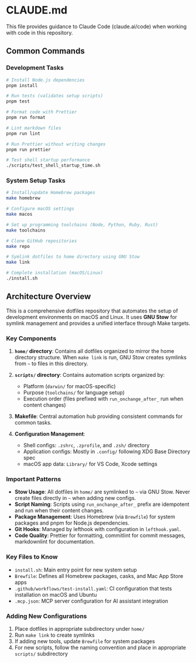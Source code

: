 # CLAUDE.md

This file provides guidance to Claude Code (claude.ai/code) when working with code in this repository.

## Common Commands

### Development Tasks
```bash
# Install Node.js dependencies
pnpm install

# Run tests (validates setup scripts)
pnpm test

# Format code with Prettier
pnpm run format

# Lint markdown files
pnpm run lint

# Run Prettier without writing changes
pnpm run prettier

# Test shell startup performance
./scripts/test_shell_startup_time.sh
```

### System Setup Tasks
```bash
# Install/update Homebrew packages
make homebrew

# Configure macOS settings
make macos

# Set up programming toolchains (Node, Python, Ruby, Rust)
make toolchains

# Clone GitHub repositories
make repo

# Symlink dotfiles to home directory using GNU Stow
make link

# Complete installation (macOS/Linux)
./install.sh
```

## Architecture Overview

This is a comprehensive dotfiles repository that automates the setup of development environments on macOS and Linux. It uses **GNU Stow** for symlink management and provides a unified interface through Make targets.

### Key Components

1. **`home/` directory**: Contains all dotfiles organized to mirror the home directory structure. When `make link` is run, GNU Stow creates symlinks from `~` to files in this directory.

2. **`scripts/` directory**: Contains automation scripts organized by:
   - Platform (`darwin/` for macOS-specific)
   - Purpose (`toolchains/` for language setup)
   - Execution order (files prefixed with `run_onchange_after_` run when content changes)

3. **Makefile**: Central automation hub providing consistent commands for common tasks.

4. **Configuration Management**:
   - Shell configs: `.zshrc`, `.zprofile`, and `.zsh/` directory
   - Application configs: Mostly in `.config/` following XDG Base Directory spec
   - macOS app data: `Library/` for VS Code, Xcode settings

### Important Patterns

- **Stow Usage**: All dotfiles in `home/` are symlinked to `~` via GNU Stow. Never create files directly in `~` when adding new configs.
- **Script Naming**: Scripts using `run_onchange_after_` prefix are idempotent and run when their content changes.
- **Package Management**: Uses Homebrew (via `Brewfile`) for system packages and pnpm for Node.js dependencies.
- **Git Hooks**: Managed by lefthook with configuration in `lefthook.yaml`.
- **Code Quality**: Prettier for formatting, commitlint for commit messages, markdownlint for documentation.

### Key Files to Know

- `install.sh`: Main entry point for new system setup
- `Brewfile`: Defines all Homebrew packages, casks, and Mac App Store apps
- `.github/workflows/test-install.yaml`: CI configuration that tests installation on macOS and Ubuntu
- `.mcp.json`: MCP server configuration for AI assistant integration

### Adding New Configurations

1. Place dotfiles in appropriate subdirectory under `home/`
2. Run `make link` to create symlinks
3. If adding new tools, update `Brewfile` for system packages
4. For new scripts, follow the naming convention and place in appropriate `scripts/` subdirectory